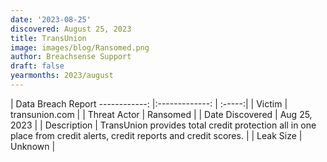 ```yaml
---
date: '2023-08-25'
discovered: August 25, 2023
title: TransUnion
image: images/blog/Ransomed.png
author: Breachsense Support
draft: false
yearmonths: 2023/august
---
```



| Data Breach Report
------------:     |:-------------:    | :-----:|
| Victim      | transunion.com      | 
| Threat Actor      | Ransomed      | 
| Date Discovered      | Aug 25, 2023      | 
| Description      | TransUnion provides total credit protection all in one place from credit alerts, credit reports and credit scores.      | 
| Leak Size      | Unknown      | 

